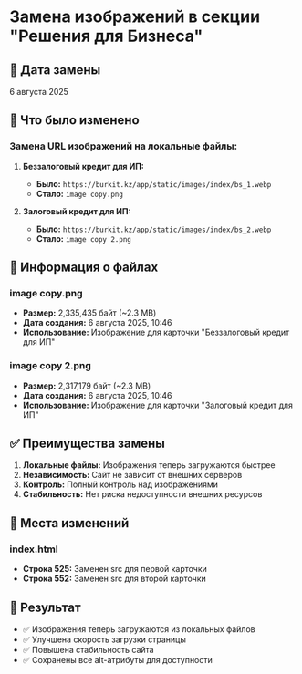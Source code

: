 # Замена изображений в секции "Решения для Бизнеса"

## 📅 Дата замены
6 августа 2025

## 🎯 Что было изменено

### Замена URL изображений на локальные файлы:

1. **Беззалоговый кредит для ИП:**
   - **Было:** `https://burkit.kz/app/static/images/index/bs_1.webp`
   - **Стало:** `image copy.png`

2. **Залоговый кредит для ИП:**
   - **Было:** `https://burkit.kz/app/static/images/index/bs_2.webp`
   - **Стало:** `image copy 2.png`

## 📁 Информация о файлах

### image copy.png
- **Размер:** 2,335,435 байт (~2.3 MB)
- **Дата создания:** 6 августа 2025, 10:46
- **Использование:** Изображение для карточки "Беззалоговый кредит для ИП"

### image copy 2.png
- **Размер:** 2,317,179 байт (~2.3 MB)
- **Дата создания:** 6 августа 2025, 10:46
- **Использование:** Изображение для карточки "Залоговый кредит для ИП"

## ✅ Преимущества замены

1. **Локальные файлы:** Изображения теперь загружаются быстрее
2. **Независимость:** Сайт не зависит от внешних серверов
3. **Контроль:** Полный контроль над изображениями
4. **Стабильность:** Нет риска недоступности внешних ресурсов

## 📍 Места изменений

### index.html
- **Строка 525:** Заменен src для первой карточки
- **Строка 552:** Заменен src для второй карточки

## 🎯 Результат
- ✅ Изображения теперь загружаются из локальных файлов
- ✅ Улучшена скорость загрузки страницы
- ✅ Повышена стабильность сайта
- ✅ Сохранены все alt-атрибуты для доступности 